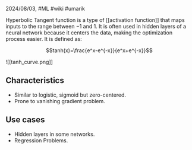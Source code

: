 2024/08/03, #ML #wiki #umarik 

Hyperbolic Tangent function is a type of [[activation function]] that maps inputs to the range between $-1$ and $1$. It is often used in hidden layers of a neural network because it centers the data, making the optimization process easier. It is defined as:

$$tanh(x)=\frac{e^x-e^{-x}}{e^x+e^{-x}}$$

![[tanh_curve.png]]
## Characteristics
- Similar to logistic, sigmoid but zero-centered.
- Prone to vanishing gradient problem.
## Use cases
- Hidden layers in some networks.
- Regression Problems.